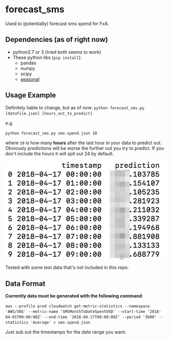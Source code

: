 # forecast_sms

Used to (potentially) forecast sms spend for FxA.

## Dependencies (as of right now)
* python2.7 or 3 (tried both seems to work)
* These python libs (`pip install`):
  * pandas
  * numpy
  * scipy
  * [seasonal](https://github.com/welch/seasonal/)

## Usage Example
Definitely liable to change, but as of now:
`python forecast_sms.py [datafile.json] [hours_out_to_predict]`

e.g.

`python forecast_sms.py sms-spend.json 10`

where `10` is how  many **hours** after the last hour in your data to predict out. Obviously predictions will be worse the further out you try to predict. If you don't include the hours it will spit out 24 by default.

![screenshot](sms_predict_screenshot.png)

Tested with some test data that's not included in this repo.

## Data Format

**Currently data must be generated with the following command**:

```aws --profile prod cloudwatch get-metric-statistics --namespace 'AWS/SNS' --metric-name 'SMSMonthToDateSpentUSD' --start-time '2018-04-01T00:00:00Z' --end-time '2018-04-17T00:00:00Z' --period '3600' --statistics 'Average' > sms-spend.json```

Just sub out the timestamps for the date range you want.
